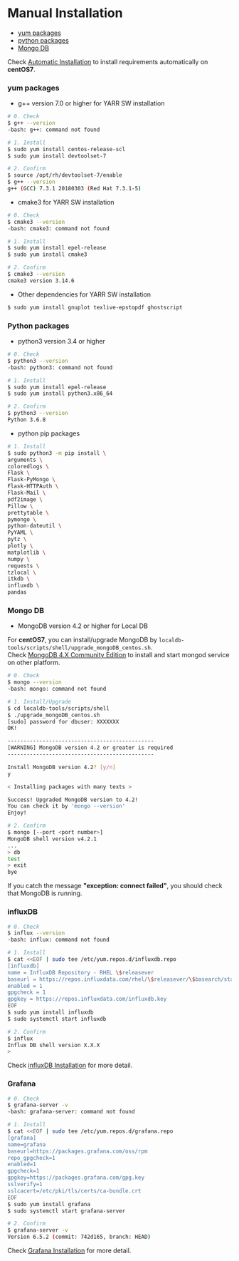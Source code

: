 # Manual Installation

- [yum packages](#yum-packages)
- [python packages](#python-packages)
- [Mongo DB](#mongo-db)

Check [Automatic Installation](automatic-install.md) to install requirements automatically on **centOS7**.

### yum packages

- g++ version 7.0 or higher for YARR SW installation

```bash
# 0. Check
$ g++ --version
-bash: g++: command not found

# 1. Install
$ sudo yum install centos-release-scl
$ sudo yum install devtoolset-7

# 2. Confirm
$ source /opt/rh/devtoolset-7/enable
$ g++ --version
g++ (GCC) 7.3.1 20180303 (Red Hat 7.3.1-5)
```

- cmake3 for YARR SW installation

```bash
# 0. Check
$ cmake3 --version
-bash: cmake3: command not found

# 1. Install
$ sudo yum install epel-release
$ sudo yum install cmake3

# 2. Confirm
$ cmake3 --version
cmake3 version 3.14.6
```

- Other dependencies for YARR SW installation

```bash
$ sudo yum install gnuplot texlive-epstopdf ghostscript
```

### Python packages

- python3 version 3.4 or higher

```bash
# 0. Check
$ python3 --version
-bash: python3: command not found

# 1. Install
$ sudo yum install epel-release
$ sudo yum install python3.x86_64

# 2. Confirm
$ python3 --version
Python 3.6.8
```

- python pip packages

```bash
# 1. Install
$ sudo python3 -m pip install \
arguments \
coloredlogs \
Flask \
Flask-PyMongo \
Flask-HTTPAuth \
Flask-Mail \
pdf2image \
Pillow \
prettytable \
pymongo \
python-dateutil \
PyYAML \
pytz \
plotly \
matplotlib \
numpy \
requests \
tzlocal \
itkdb \
influxdb \
pandas
```

### Mongo DB

- MongoDB version 4.2 or higher for Local DB

For **centOS7**, you can install/upgrade MongoDB by `localdb-tools/scripts/shell/upgrade_mongoDB_centos.sh`. <br>
Check [MongoDB 4.X Community Edition](https://docs.mongodb.com/manual/installation/) to install and start mongod service on other platform.

```bash
# 0. Check
$ mongo --version
-bash: mongo: command not found

# 1. Install/Upgrade
$ cd localdb-tools/scripts/shell
$ ./upgrade_mongoDB_centos.sh
[sudo] password for dbuser: XXXXXXX
OK!

----------------------------------------------
[WARNING] MongoDB version 4.2 or greater is required
----------------------------------------------

Install MongoDB version 4.2? [y/n]
y

< Installing packages with many texts >

Success! Upgraded MongoDB version to 4.2!
You can check it by 'mongo --version'
Enjoy!

# 2. Confirm
$ mongo [--port <port number>]
MongoDB shell version v4.2.1
...
> db
test
> exit
bye
```

If you catch the message **"exception: connect failed"**, you should check that MongoDB is running.

### influxDB

```bash
# 0. Check
$ influx --version
-bash: influx: command not found

# 1. Install
$ cat <<EOF | sudo tee /etc/yum.repos.d/influxdb.repo
[influxdb]
name = InfluxDB Repository - RHEL \$releasever
baseurl = https://repos.influxdata.com/rhel/\$releasever/\$basearch/stable
enabled = 1
gpgcheck = 1
gpgkey = https://repos.influxdata.com/influxdb.key
EOF
$ sudo yum install influxdb
$ sudo systemctl start influxdb

# 2. Confirm
$ influx
Influx DB shell version X.X.X
>
```

Check [influxDB Installation](https://docs.influxdata.com/influxdb/v1.7/introduction/installation/) for more detail.

### Grafana

```bash
# 0. Check
$ grafana-server -v
-bash: grafana-server: command not found

# 1. Install
$ cat <<EOF | sudo tee /etc/yum.repos.d/grafana.repo
[grafana]
name=grafana
baseurl=https://packages.grafana.com/oss/rpm
repo_gpgcheck=1
enabled=1
gpgcheck=1
gpgkey=https://packages.grafana.com/gpg.key
sslverify=1
sslcacert=/etc/pki/tls/certs/ca-bundle.crt
EOF
$ sudo yum install grafana
$ sudo systemctl start grafana-server

# 2. Confirm
$ grafana-server -v
Version 6.5.2 (commit: 742d165, branch: HEAD)
```

Check [Grafana Installation](https://grafana.com/docs/grafana/latest/installation/requirements/) for more detail.
